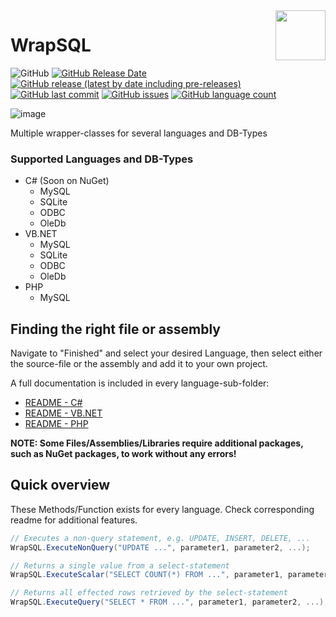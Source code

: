 <img align="right" width="80" height="80" data-rmimg src="https://endev.at/content/projects/SQL-Wrapper-Classes/EndevLibsLogo.svg">

# WrapSQL

![GitHub](https://img.shields.io/github/license/TobiHatti/SQL-Wrapper-Classes)
[![GitHub Release Date](https://img.shields.io/github/release-date-pre/TobiHatti/SQL-Wrapper-Classes)](https://github.com/TobiHatti/SQL-Wrapper-Classes/releases)
[![GitHub release (latest by date including pre-releases)](https://img.shields.io/github/v/release/TobiHatti/SQL-Wrapper-Classes?include_prereleases)](https://github.com/TobiHatti/SQL-Wrapper-Classes/releases)
[![GitHub last commit](https://img.shields.io/github/last-commit/TobiHatti/SQL-Wrapper-Classes)](https://github.com/TobiHatti/SQL-Wrapper-Classes/commits/master)
[![GitHub issues](https://img.shields.io/github/issues-raw/TobiHatti/SQL-Wrapper-Classes)](https://github.com/TobiHatti/SQL-Wrapper-Classes/issues)
[![GitHub language count](https://img.shields.io/github/languages/count/TobiHatti/SQL-Wrapper-Classes)](https://github.com/TobiHatti/SQL-Wrapper-Classes)

![image](https://endev.at/content/projects/SQL-Wrapper-Classes/SQLWrapperClasses_Banner_300.svg)

Multiple wrapper-classes for several languages and DB-Types

### Supported Languages and DB-Types
- C# (Soon on NuGet)
  - MySQL
  - SQLite
  - ODBC
  - OleDb
- VB.NET
  - MySQL
  - SQLite
  - ODBC
  - OleDb
- PHP
  - MySQL

## Finding the right file or assembly
Navigate to "Finished" and select your desired Language, then select either the source-file or the assembly and add it to your own project.

A full documentation is included in every language-sub-folder:
- [README - C#](https://github.com/TobiHatti/SQL-Wrapper-Classes/tree/master/Finished/C%23)
- [README - VB.NET](https://github.com/TobiHatti/SQL-Wrapper-Classes/blob/master/Finished/VB.NET)
- [README - PHP](https://github.com/TobiHatti/SQL-Wrapper-Classes/blob/master/Finished/PHP)

__NOTE: Some Files/Assemblies/Libraries require additional packages, such as NuGet packages, to work without any errors!__

## Quick overview
These Methods/Function exists for every language. Check corresponding readme for additional features.

```cs
// Executes a non-query statement, e.g. UPDATE, INSERT, DELETE, ...
WrapSQL.ExecuteNonQuery("UPDATE ...", parameter1, parameter2, ...);

// Returns a single value from a select-statement
WrapSQL.ExecuteScalar("SELECT COUNT(*) FROM ...", parameter1, parameter2, ...);

// Returns all effected rows retrieved by the select-statement
WrapSQL.ExecuteQuery("SELECT * FROM ...", parameter1, parameter2, ...);
```
